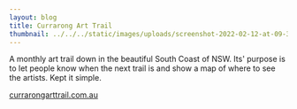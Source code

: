 ```yaml
---
layout: blog
title: Currarong Art Trail
thumbnail: ../../../static/images/uploads/screenshot-2022-02-12-at-09-34-18-about-the-currarong-art-trail.png
---
```

A monthly art trail down in the beautiful South Coast of NSW. Its' purpose is to let people know when the next trail is and show a map of where to see the artists. Kept it simple.

[currarongarttrail.com.au](https://www.currarongarttrail.com.au/)